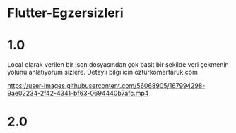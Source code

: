 # Flutter-Egzersizleri
# 1.0

Local olarak verilen bir json dosyasından çok basit bir şekilde veri çekmenin yolunu anlatıyorum sizlere. Detaylı bilgi için ozturkomerfaruk.com 

https://user-images.githubusercontent.com/56068905/167994298-9ae02234-2f42-4341-bf63-0694440b7afc.mp4

# 2.0
